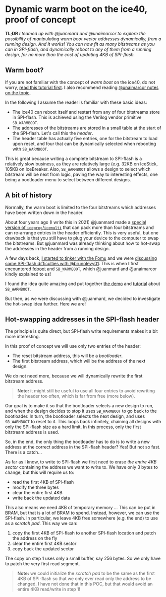 # Dynamic warm boot on the ice40, proof of concept

**TL;DR** *I teamed up with @juanmard and @unaimarcor to explore the possibility of manipulating warm boot vector addresses dynamically, from a running design. And it works! You can now fit as many bitstreams as you can in SPI-flash, and dynamically reboot to any of them from a running design, for no more than the cost of updating 4KB of SPI-flash.*

## Warm boot?

If you are not familiar with the concept of *warm boot* on the ice40, do not worry, [read this tutorial first](../ice40-warmboot/README.md). I also recommend reading [@unaimarcor notes on the topic](https://umarcor.github.io/warmboot/).  

In the following I assume the reader is familiar with these basic ideas: 
- The ice40 can reboot itself and restart from any of four bitstreams store in SPI-flash. This is achieved using the Verilog vendor primitive `SB_WARMBOOT`.
- The addresses of the bitstreams are stored in a small table at the start of the SPI-flash. Let's call this the *header*.
- The header table has actually five entries, one for the bitstream to load upon reset, and four that can be dynamically selected when rebooting with `SB_WARMBOOT`.

This is great because writing a complete bitstream to SPI-flash is a relatively slow business, as they are relatively large (e.g. 32KB on IceStick, 105KB on IceBreaker. Also, `SB_WARMBOOT` allows a design to select which bitstream will be next from logic, paving the way to interesting effects, one being a bootloader menu to select between different designs.

## A bit of history

Normally, the warm boot is limited to the four bitstreams which addresses have been written down in the header.

About four years ago (I write this in 2021) @juanmard made a [special version of `iceprog`/`icemulti`](https://github.com/juanmard/icestorm/) that can pack more than four bitstreams and can re-arrange entries in the header efficiently. This is very useful, but one drawback is that you still have to plug your device to the computer to swap the bitstreams. But @juanmard was already thinking about how to hot-swap the addresses in the header from a running design.

A few days back, [I started to tinker with the Fomu](https://twitter.com/sylefeb/status/1387884320359165956) and we were [discussing some SPI-flash difficulties with @brunolevy01](https://twitter.com/sylefeb/status/1388038336300920833). This is when I first encountered [foboot](https://github.com/im-tomu/foboot) and `SB_WARMBOOT`, which @juanmard and @unaimarcor kindly explained to us!

I found the idea quite amazing and put together [the demo](https://twitter.com/sylefeb/status/1388586566591913985) and [tutorial](../ice40-warmboot/README.md) about `SB_WARMBOOT`. 

But then, as we were discussing with @juanmard, we decided to investigate the hot-swap idea further. Here we are!

## Hot-swapping addresses in the SPI-flash header

The principle is quite direct, but SPI-flash write requirements makes it a bit more interesting. 

In this proof of concept we will use only two entries of the header:
- The reset bitstream address, this will be a *bootloader*.
- The first bitstream address, which will be the address of the next design.

We do not need more, because we will dynamically rewrite the first bitstream address.

> **Note:** it might still be useful to use all four entries to avoid rewriting the header too often, which is far from free (more below).

Our goal is to make it so that the bootloader selects a new design to run, and when the design decides to stop it uses `SB_WARMBOOT` to go back to the bootloader. In turn, the bootloader selects the next design, and uses `SB_WARMBOOT` to reset to it. This loops back infinitely, chaining all designs with only the SPI-flash size as a hard limit. In this process, only the first bitstream address is used.

So, in the end, the only thing the bootloader has to do is to write a new address at the correct address in the SPI-flash header? Yes! But not so fast. There is a catch... 

As far as I know, to write to SPI-flash we first need to erase *the entire 4KB sector* containing the address we want to write to. We have only 3 bytes to change, but this will require us to:
- read the first 4KB of SPI-flash
- modify the three bytes
- clear the entire first 4KB
- write back the updated data

This also means we need 4KB of temporary memory ... This can be put in BRAM, but that is a lot of BRAM to spend. Instead, however, we can use the SPI-flash. In particular, we leave 4KB free somewhere (e.g. the end) to use as a *scratch pad*. This way we can:
1. copy the first 4KB of SPI-flash to another SPI-flash location and patch the address on the fly
2. clear the entire first 4KB sector
3. copy back the updated sector

The copy on step 1 uses only a small buffer, say 256 bytes. So we only have to patch the very first read segment. 

> **Note:** we could initialize the *scratch pad* to be the same as the first 4KB of SPI-flash so that we only ever read only the address to be changed. I have not done that in this POC, but that would avoid an entire 4KB read/write in step 1!

